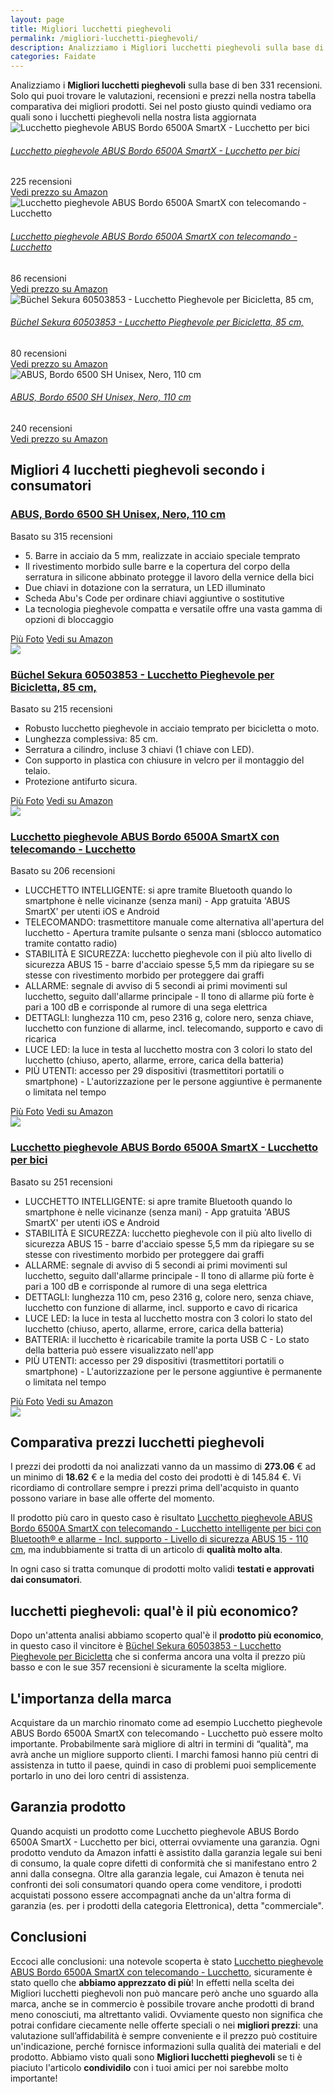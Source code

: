 ```yaml
---
layout: page
title: Migliori lucchetti pieghevoli
permalink: /migliori-lucchetti-pieghevoli/
description: Analizziamo i Migliori lucchetti pieghevoli sulla base di ben 331 recensioni. Se cerchi lucchetti pieghevoli sei nel posto giusto quindi vediamo ora quali sono nella nostra lista aggiornata. Trova i tuoi prodotti preferiti grazie alle nostre ricerche di mercato.
categories: Faidate
---
```

<div class="init">Analizziamo i <b>Migliori lucchetti pieghevoli</b> sulla base di ben 331 recensioni. Solo qui puoi trovare le valutazioni, recensioni e prezzi nella nostra tabella comparativa dei migliori prodotti. 
        Sei nel posto giusto quindi vediamo ora quali sono i lucchetti pieghevoli nella nostra lista aggiornata</div> <div class="container mt-50 mb-50"> <div class="row d-flex justify-content-center "> <div class="col-md-10"> <div class="card card-body mt-3"> <div class="media align-items-center align-items-lg-start text-center text-lg-left flex-column flex-lg-row"> <div class="mr-2 mb-3 mb-lg-0"> <img class="card-image" src="https://m.media-amazon.com/images/I/713PvOwBWoL._AC_UL320_.jpg" alt="Lucchetto pieghevole ABUS Bordo 6500A SmartX - Lucchetto per bici"> </div> <div class="media-body"> <h6 class="media-title font-weight-semibold"> <a href="https://amzn.to/3wLFxpc" data-abc="true">Lucchetto pieghevole ABUS Bordo 6500A SmartX - Lucchetto per bici</a> </h6> <p class="mb-3"> </p> </div> <div class="mt-3 mt-lg-0 ml-lg-3 text-center review-block"> <div> <i class="fa fa-star"></i> <i class="fa fa-star"></i> <i class="fa fa-star"></i> <i class="fa fa-star"></i> </div> <div class="text-muted">225 recensioni</div> <a href="https://amzn.to/3wLFxpc" target='_blank' rel='noopener nofollow' class="btn btn-primary">Vedi prezzo su Amazon</a> </div> </div> </div> <div class="card card-body mt-3"> <div class="media align-items-center align-items-lg-start text-center text-lg-left flex-column flex-lg-row"> <div class="mr-2 mb-3 mb-lg-0"> <img class="card-image" src="https://m.media-amazon.com/images/I/713PvOwBWoL._AC_UL320_.jpg" alt="Lucchetto pieghevole ABUS Bordo 6500A SmartX con telecomando - Lucchetto"> </div> <div class="media-body"> <h6 class="media-title font-weight-semibold"> <a href="https://amzn.to/3wKwGTA" data-abc="true">Lucchetto pieghevole ABUS Bordo 6500A SmartX con telecomando - Lucchetto</a> </h6> <p class="mb-3"> </p> </div> <div class="mt-3 mt-lg-0 ml-lg-3 text-center review-block"> <div> <i class="fa fa-star"></i> <i class="fa fa-star"></i> <i class="fa fa-star"></i> <i class="fa fa-star"></i> </div> <div class="text-muted">86 recensioni</div> <a href="https://amzn.to/3wKwGTA" target='_blank' rel='noopener nofollow' class="btn btn-primary">Vedi prezzo su Amazon</a> </div> </div> </div> <div class="card card-body mt-3"> <div class="media align-items-center align-items-lg-start text-center text-lg-left flex-column flex-lg-row"> <div class="mr-2 mb-3 mb-lg-0"> <img class="card-image" src="https://m.media-amazon.com/images/I/81mm-wy6XGL._AC_UL320_.jpg" alt="Büchel Sekura 60503853 - Lucchetto Pieghevole per Bicicletta, 85 cm,"> </div> <div class="media-body"> <h6 class="media-title font-weight-semibold"> <a href="https://amzn.to/3wIjDlC" data-abc="true">Büchel Sekura 60503853 - Lucchetto Pieghevole per Bicicletta, 85 cm,</a> </h6> <p class="mb-3"> </p> </div> <div class="mt-3 mt-lg-0 ml-lg-3 text-center review-block"> <div> <i class="fa fa-star"></i> <i class="fa fa-star"></i> <i class="fa fa-star"></i> <i class="fa fa-star"></i> </div> <div class="text-muted">80 recensioni</div> <a href="https://amzn.to/3wIjDlC" target='_blank' rel='noopener nofollow' class="btn btn-primary">Vedi prezzo su Amazon</a> </div> </div> </div> <div class="card card-body mt-3"> <div class="media align-items-center align-items-lg-start text-center text-lg-left flex-column flex-lg-row"> <div class="mr-2 mb-3 mb-lg-0"> <img class="card-image" src="https://m.media-amazon.com/images/I/41lKwlCnhtL._AC_UL320_.jpg" alt="ABUS, Bordo 6500 SH Unisex, Nero, 110 cm"> </div> <div class="media-body"> <h6 class="media-title font-weight-semibold"> <a href="https://amzn.to/3MOrNzR" data-abc="true">ABUS, Bordo 6500 SH Unisex, Nero, 110 cm</a> </h6> <p class="mb-3"> </p> </div> <div class="mt-3 mt-lg-0 ml-lg-3 text-center review-block"> <div> <i class="fa fa-star"></i> <i class="fa fa-star"></i> <i class="fa fa-star"></i> <i class="fa fa-star"></i> </div> <div class="text-muted">240 recensioni</div> <a href="https://amzn.to/3MOrNzR" target='_blank' rel='noopener nofollow' class="btn btn-primary">Vedi prezzo su Amazon</a> </div> </div> </div> </div> </div> </div>  <div class="container py-4 my-4 mx-auto d-flex flex-column"> <h2>Migliori 4 lucchetti pieghevoli secondo i consumatori</h2> <div class="row d-flex justify-content-center"> <div class="col-md-10"> <div class="card card-body mt-3"> <div class="header"> <div class="row r1"> <div class="col-md-9 abc"> <h3><a href="https://amzn.to/3MOrNzR" target='_blank' rel='noopener nofollow'>ABUS, Bordo 6500 SH Unisex, Nero, 110 cm</a></h3> </div> <div class="col-md-3 text-right pqr"><i class="fa fa-star"></i><i class="fa fa-star"></i><i class="fa fa-star"></i><i class="fa fa-star"></i><i class="fa fa-star"></i></div> <p class="text-right para">Basato su 315 recensioni</p> </div> </div> <div class="container-body mt-4"> <div class="row r3"> <div class="col-md-5 p-0 klo"> <div class="row"> <div class="col ul-feature"> <ul class='a-unordered-list a-vertical a-spacing-mini'> <li><span class='a-list-item'> 5. Barre in acciaio da 5 mm, realizzate in acciaio speciale temprato </span></li> <li><span class='a-list-item'> Il rivestimento morbido sulle barre e la copertura del corpo della serratura in silicone abbinato protegge il lavoro della vernice della bici </span></li> <li><span class='a-list-item'> Due chiavi in dotazione con la serratura, un LED illuminato </span></li> <li><span class='a-list-item'> Scheda Abu's Code per ordinare chiavi aggiuntive o sostitutive </span></li> <li><span class='a-list-item'> La tecnologia pieghevole compatta e versatile offre una vasta gamma di opzioni di bloccaggio </span></li> </ul> </div> </div> <div class="row"> <div class="col text-center"> <a href="https://amzn.to/3MOrNzR" target='_blank' rel='noopener nofollow' class="btn btn-secondary btn-piu-foto">Più Foto</a> <a href="https://amzn.to/3MOrNzR" target='_blank' rel='noopener nofollow' class="btn btn-primary btn-vedi-su-amazon">Vedi su Amazon</a> </div> </div> </div> <div class="col-md-7 img-detail"> <img src="https://m.media-amazon.com/images/I/41lKwlCnhtL._AC_UL320_.jpg"> </div> </div> </div> </div> </div> </div> <div class="row d-flex justify-content-center"> <div class="col-md-10"> <div class="card card-body mt-3"> <div class="header"> <div class="row r1"> <div class="col-md-9 abc"> <h3><a href="https://amzn.to/3wIjDlC" target='_blank' rel='noopener nofollow'>Büchel Sekura 60503853 - Lucchetto Pieghevole per Bicicletta, 85 cm,</a></h3> </div> <div class="col-md-3 text-right pqr"><i class="fa fa-star"></i><i class="fa fa-star"></i><i class="fa fa-star"></i><i class="fa fa-star"></i><i class="fa fa-star"></i></div> <p class="text-right para">Basato su 215 recensioni</p> </div> </div> <div class="container-body mt-4"> <div class="row r3"> <div class="col-md-5 p-0 klo"> <div class="row"> <div class="col ul-feature"> <ul class='a-unordered-list a-vertical a-spacing-mini'> <li><span class='a-list-item'> Robusto lucchetto pieghevole in acciaio temprato per bicicletta o moto. </span></li> <li><span class='a-list-item'> Lunghezza complessiva: 85 cm. </span></li> <li><span class='a-list-item'> Serratura a cilindro, incluse 3 chiavi (1 chiave con LED). </span></li> <li><span class='a-list-item'> Con supporto in plastica con chiusure in velcro per il montaggio del telaio. </span></li> <li><span class='a-list-item'> Protezione antifurto sicura. </span></li> </ul> </div> </div> <div class="row"> <div class="col text-center"> <a href="https://amzn.to/3wIjDlC" target='_blank' rel='noopener nofollow' class="btn btn-secondary btn-piu-foto">Più Foto</a> <a href="https://amzn.to/3wIjDlC" target='_blank' rel='noopener nofollow' class="btn btn-primary btn-vedi-su-amazon">Vedi su Amazon</a> </div> </div> </div> <div class="col-md-7 img-detail"> <img src="https://m.media-amazon.com/images/I/81mm-wy6XGL._AC_UL320_.jpg"> </div> </div> </div> </div> </div> </div> <div class="row d-flex justify-content-center"> <div class="col-md-10"> <div class="card card-body mt-3"> <div class="header"> <div class="row r1"> <div class="col-md-9 abc"> <h3><a href="https://amzn.to/3wKwGTA" target='_blank' rel='noopener nofollow'>Lucchetto pieghevole ABUS Bordo 6500A SmartX con telecomando - Lucchetto</a></h3> </div> <div class="col-md-3 text-right pqr"><i class="fa fa-star"></i><i class="fa fa-star"></i><i class="fa fa-star"></i><i class="fa fa-star"></i><i class="fa fa-star"></i></div> <p class="text-right para">Basato su 206 recensioni</p> </div> </div> <div class="container-body mt-4"> <div class="row r3"> <div class="col-md-5 p-0 klo"> <div class="row"> <div class="col ul-feature"> <ul class='a-unordered-list a-vertical a-spacing-mini'> <li><span class='a-list-item'> LUCCHETTO INTELLIGENTE: si apre tramite Bluetooth quando lo smartphone è nelle vicinanze (senza mani) - App gratuita 'ABUS SmartX' per utenti iOS e Android </span></li> <li><span class='a-list-item'> TELECOMANDO: trasmettitore manuale come alternativa all'apertura del lucchetto - Apertura tramite pulsante o senza mani (sblocco automatico tramite contatto radio) </span></li> <li><span class='a-list-item'> STABILITÀ E SICUREZZA: lucchetto pieghevole con il più alto livello di sicurezza ABUS 15 - barre d'acciaio spesse 5,5 mm da ripiegare su se stesse con rivestimento morbido per proteggere dai graffi </span></li> <li><span class='a-list-item'> ALLARME: segnale di avviso di 5 secondi ai primi movimenti sul lucchetto, seguito dall'allarme principale - Il tono di allarme più forte è pari a 100 dB e corrisponde al rumore di una sega elettrica </span></li> <li><span class='a-list-item'> DETTAGLI: lunghezza 110 cm, peso 2316 g, colore nero, senza chiave, lucchetto con funzione di allarme, incl. telecomando, supporto e cavo di ricarica </span></li> <li><span class='a-list-item'> LUCE LED: la luce in testa al lucchetto mostra con 3 colori lo stato del lucchetto (chiuso, aperto, allarme, errore, carica della batteria) </span></li> <li><span class='a-list-item'> PIÙ UTENTI: accesso per 29 dispositivi (trasmettitori portatili o smartphone) - L'autorizzazione per le persone aggiuntive è permanente o limitata nel tempo </span></li> </ul> </div> </div> <div class="row"> <div class="col text-center"> <a href="https://amzn.to/3wKwGTA" target='_blank' rel='noopener nofollow' class="btn btn-secondary btn-piu-foto">Più Foto</a> <a href="https://amzn.to/3wKwGTA" target='_blank' rel='noopener nofollow' class="btn btn-primary btn-vedi-su-amazon">Vedi su Amazon</a> </div> </div> </div> <div class="col-md-7 img-detail"> <img src="https://m.media-amazon.com/images/I/713PvOwBWoL._AC_UL320_.jpg"> </div> </div> </div> </div> </div> </div> <div class="row d-flex justify-content-center"> <div class="col-md-10"> <div class="card card-body mt-3"> <div class="header"> <div class="row r1"> <div class="col-md-9 abc"> <h3><a href="https://amzn.to/3wLFxpc" target='_blank' rel='noopener nofollow'>Lucchetto pieghevole ABUS Bordo 6500A SmartX - Lucchetto per bici</a></h3> </div> <div class="col-md-3 text-right pqr"><i class="fa fa-star"></i><i class="fa fa-star"></i><i class="fa fa-star"></i><i class="fa fa-star"></i><i class="fa fa-star"></i></div> <p class="text-right para">Basato su 251 recensioni</p> </div> </div> <div class="container-body mt-4"> <div class="row r3"> <div class="col-md-5 p-0 klo"> <div class="row"> <div class="col ul-feature"> <ul class='a-unordered-list a-vertical a-spacing-mini'> <li><span class='a-list-item'> LUCCHETTO INTELLIGENTE: si apre tramite Bluetooth quando lo smartphone è nelle vicinanze (senza mani) - App gratuita 'ABUS SmartX' per utenti iOS e Android </span></li> <li><span class='a-list-item'> STABILITÀ E SICUREZZA: lucchetto pieghevole con il più alto livello di sicurezza ABUS 15 - barre d'acciaio spesse 5,5 mm da ripiegare su se stesse con rivestimento morbido per proteggere dai graffi </span></li> <li><span class='a-list-item'> ALLARME: segnale di avviso di 5 secondi ai primi movimenti sul lucchetto, seguito dall'allarme principale - Il tono di allarme più forte è pari a 100 dB e corrisponde al rumore di una sega elettrica </span></li> <li><span class='a-list-item'> DETTAGLI: lunghezza 110 cm, peso 2316 g, colore nero, senza chiave, lucchetto con funzione di allarme, incl. supporto e cavo di ricarica </span></li> <li><span class='a-list-item'> LUCE LED: la luce in testa al lucchetto mostra con 3 colori lo stato del lucchetto (chiuso, aperto, allarme, errore, carica della batteria) </span></li> <li><span class='a-list-item'> BATTERIA: il lucchetto è ricaricabile tramite la porta USB C - Lo stato della batteria può essere visualizzato nell'app </span></li> <li><span class='a-list-item'> PIÙ UTENTI: accesso per 29 dispositivi (trasmettitori portatili o smartphone) - L'autorizzazione per le persone aggiuntive è permanente o limitata nel tempo </span></li> </ul> </div> </div> <div class="row"> <div class="col text-center"> <a href="https://amzn.to/3wLFxpc" target='_blank' rel='noopener nofollow' class="btn btn-secondary btn-piu-foto">Più Foto</a> <a href="https://amzn.to/3wLFxpc" target='_blank' rel='noopener nofollow' class="btn btn-primary btn-vedi-su-amazon">Vedi su Amazon</a> </div> </div> </div> <div class="col-md-7 img-detail"> <img src="https://m.media-amazon.com/images/I/713PvOwBWoL._AC_UL320_.jpg"> </div> </div> </div> </div> </div> </div> </div> <div class="price-table">
                <h2>Comparativa prezzi lucchetti pieghevoli</h2>
                <div><p>I prezzi dei prodotti da noi analizzati vanno da un massimo di <b>273.06</b> € ad un minimo di <b>18.62</b> € e la media del costo dei prodotti è di 145.84 €. Vi ricordiamo di controllare sempre i prezzi prima dell'acquisto in quanto possono variare in base alle offerte del momento.</p>
                <p>Il prodotto più caro in questo caso è risultato <a href="https://amzn.to/3wKwGTA" target="_blank" rel="noopener nofollow">Lucchetto pieghevole ABUS Bordo 6500A SmartX con telecomando - Lucchetto intelligente per bici con Bluetooth® e allarme - Incl. supporto - Livello di sicurezza ABUS 15 - 110 cm</a>, ma indubbiamente si tratta di un articolo di <b>qualità molto alta</b>.</p>
                <p>In ogni caso si tratta comunque di prodotti molto validi <b>testati e approvati dai consumatori</b>.</p></div>
            </div><div class="price-table-low"><h2>lucchetti pieghevoli: qual'è il più economico?</h2><div><p>Dopo un'attenta analisi abbiamo scoperto qual'è il <b>prodotto più economico</b>, in questo caso il vincitore è <a href="https://amzn.to/3wIjDlC" target="_blank" rel="noopener nofollow">Büchel Sekura 60503853 - Lucchetto Pieghevole per Bicicletta</a> che si conferma ancora una volta il prezzo più basso e con le sue 357 recensioni è sicuramente la scelta migliore. </p></div></div><h2>L'importanza della marca</h2>
<div>Acquistare da un marchio rinomato come ad esempio Lucchetto pieghevole ABUS Bordo 6500A SmartX con telecomando - Lucchetto può essere molto importante. 
    Probabilmente sarà migliore di altri in termini di “qualità", ma avrà anche un migliore supporto clienti. 
    I marchi famosi hanno più centri di assistenza in tutto il paese, quindi in caso 
    di problemi puoi semplicemente portarlo in uno dei loro centri di assistenza.
</div>
<h2>Garanzia prodotto</h2>
<div>Quando acquisti un prodotto come Lucchetto pieghevole ABUS Bordo 6500A SmartX - Lucchetto per bici, otterrai ovviamente una garanzia. 
Ogni prodotto venduto da Amazon infatti è assistito dalla garanzia legale sui beni di consumo, 
la quale copre difetti di conformità che si manifestano entro 2 anni dalla consegna.
Oltre alla garanzia legale, cui Amazon è tenuta nei confronti dei soli consumatori quando opera come venditore, 
i prodotti acquistati possono essere accompagnati anche da un'altra forma di garanzia 
(es. per i prodotti della categoria Elettronica), detta "commerciale".
</div><h2>Conclusioni</h2><div>
        Eccoci alle conclusioni: una notevole scoperta è stato <a href="https://amzn.to/3wKwGTA" target="_blank" rel="noopener nofollow">Lucchetto pieghevole ABUS Bordo 6500A SmartX con telecomando - Lucchetto</a>, sicuramente è stato quello che <b>abbiamo apprezzato di più</b>!      
        In effetti nella scelta dei Migliori lucchetti pieghevoli non può mancare però anche uno sguardo alla marca, anche se in commercio è possibile trovare anche prodotti di brand meno conosciuti, ma altrettanto validi.
        Ovviamente questo non significa che potrai confidare ciecamente nelle offerte speciali o nei <b>migliori prezzi</b>: una valutazione sull’affidabilità è sempre conveniente e il prezzo può costituire un'indicazione, perché fornisce informazioni sulla qualità dei materiali e del prodotto.
        Abbiamo visto quali sono <b>Migliori lucchetti pieghevoli</b> se ti è piaciuto l'articolo <b>condividilo</b> con i tuoi amici per noi sarebbe molto importante!
      </div>